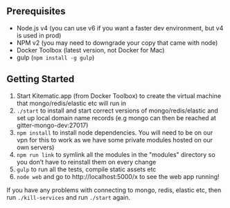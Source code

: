Prerequisites
-------------
* Node.js v4 (you can use v6 if you want a faster dev environment, but v4 is used in prod)
* NPM v2 (you may need to downgrade your copy that came with node)
* Docker Toolbox (latest version, not Docker for Mac)
* gulp (`npm install -g gulp`)

Getting Started
---------------
1. Start Kitematic.app (from Docker Toolbox) to create the virtual machine that mongo/redis/elastic etc will run in
2. `./start` to install and start correct versions of mongo/redis/elastic and set up local domain name records (e.g mongo can then be reached at gitter-mongo-dev:27017)
3. `npm install` to install node dependencies. You will need to be on our vpn for this to work as we have some private modules hosted on our own servers)
4. `npm run link` to symlink all the modules in the "modules" directory so you don’t have to reinstall them on every change
5. `gulp` to run all the tests, compile static assets etc
6. `node web` and go to http://localhost:5000/x to see the web app running!

If you have any problems with connecting to mongo, redis, elastic etc, then run `./kill-services` and run `./start` again.
